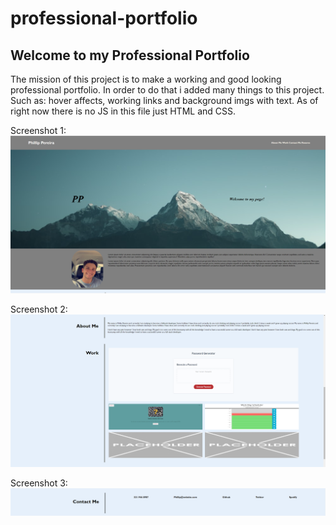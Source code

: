 # professional-portfolio

## Welcome to my Professional Portfolio
The mission of this project is to make a working and good looking professional portfolio. In order to do that i added many things to this project. Such as: hover affects, working links and background imgs with text. As of right now there is no JS in this file just HTML and CSS.

Screenshot 1:
![img1](./Assests/read.md%20img/portfolio1.png)

Screenshot 2:
![img2](./Assests/read.md%20img/portfolio2.png)

Screenshot 3:
![img3](./Assests/read.md%20img/porfolio3.png)